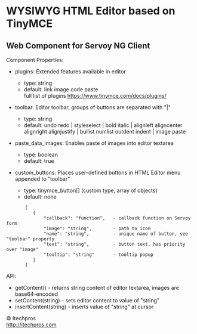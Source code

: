 # WYSIWYG HTML Editor based on TinyMCE
## Web Component for Servoy NG Client


Component Properties:

- plugins: Extended features available in editor 
  - type: string
  - default: link image code paste  
  full list of plugins https://www.tinymce.com/docs/plugins/

- toolbar: Editor toolbar, groups of buttons are separated with "|" 
  - type: string
  - default: undo redo | styleselect | bold italic | alignleft aligncenter alignright alignjustify | bullist numlist outdent indent | image paste

- paste_data_images: Enables paste of images into editor textarea
  - type: boolean
  - default: true

- custom_buttons: Places user-defined buttons in HTML Editor menu appended to "toolbar"
  - type: tinymce_button[] (custom type, array of objects)
  - default: none
```
       [
          {
              "callback": "function",   - callback function on Servoy form
              "image": "string",        - path to icon
              "name": "string",         - unique name of button, see "toolbar" property
              "text": "string",         - button text, has priority over "image"
              "tooltip": "string"       - tooltip popup
          }
       ]
```


API:
- getContent()          - returns string content of editor textarea, images are base64-encoded
- setContent(string)    - sets editor content to value of "string"
- insertContent(string) - inserts value of "string" at cursor


&copy; Itechpros  
http://itechpros.com
